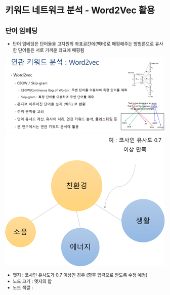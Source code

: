 # 키워드 네트워크 분석 - Word2Vec 활용

## 단어 임베딩
- 단어 임베딩은 단어들을 고차원의 좌표공간에(벡터)로 매핑해주는 방법론으로 유사한 단어들은 서로 가까운 좌표에 매핑됨

<img src = "https://github.com/keibigdata/dyjin_2020/blob/master/4.%20%ED%82%A4%EC%9B%8C%EB%93%9C_%EB%84%A4%ED%8A%B8%EC%9B%8C%ED%81%AC_%EB%B6%84%EC%84%9D_W2V/images/1.png?raw=true">

<img src = "https://github.com/keibigdata/dyjin_2020/blob/master/4.%20%ED%82%A4%EC%9B%8C%EB%93%9C_%EB%84%A4%ED%8A%B8%EC%9B%8C%ED%81%AC_%EB%B6%84%EC%84%9D_W2V/images/3.png?raw=true">

- 엣지 : 코사인 유사도가 0.7 이상인 경우 (향후 입력으로 받도록 수정 예정)
- 노드 크기 : 엣지의 합
- 노드 색깔 : 


